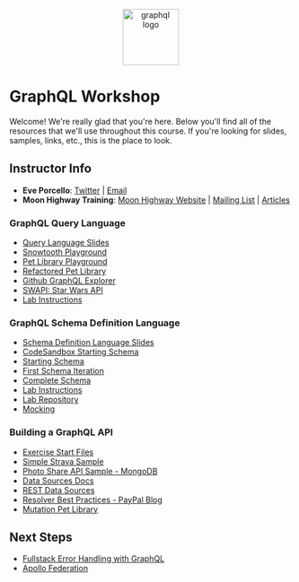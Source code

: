 <p align="center">
<img src="https://upload.wikimedia.org/wikipedia/commons/thumb/1/17/GraphQL_Logo.svg/512px-GraphQL_Logo.svg.png" width="100" alt="graphql logo"/>
</p>

# GraphQL Workshop

Welcome! We're really glad that you're here. Below you'll find all of the resources that we'll use throughout this course. If you're looking for slides, samples, links, etc., this is the place to look.

## Instructor Info

- **Eve Porcello**: [Twitter](https://twitter.com/eveporcello) | [Email](mailto:eve@moonhighway.com)
- **Moon Highway Training**: [Moon Highway Website](https://www.moonhighway.com) | [Mailing List](http://bit.ly/moonhighway) | [Articles](https://www.moonhighway.com/articles)

### GraphQL Query Language

- [Query Language Slides](https://slides.com/moonhighway/graphql-intro/)
- [Snowtooth Playground](https://snowtooth.moonhighway.com)
- [Pet Library Playground](https://pet-library.moonhighway.com)
- [Refactored Pet Library](http://funded-pet-library.moonhighway.com/)
- [Github GraphQL Explorer](https://developer.github.com/v4/explorer/)
- [SWAPI: Star Wars API](http://graphql.org/swapi-graphql/)
- [Lab Instructions](https://slides.com/moonhighway/snowtooth-query-lab/)

### GraphQL Schema Definition Language

- [Schema Definition Language Slides](https://slides.com/moonhighway/schema-definition-language/)
- [CodeSandbox Starting Schema](https://codesandbox.io/s/github/moonhighway/pet-library-schema)
- [Starting Schema](https://github.com/MoonHighway/pet-library-schema)
- [First Schema Iteration](https://github.com/MoonHighway/pet-library-schema/tree/initial-schema)
- [Complete Schema](https://github.com/MoonHighway/pet-library-schema/tree/complete)
- [Lab Instructions](https://slides.com/moonhighway/schema-lab/)
- [Lab Repository](https://github.com/graphqlworkshop/schema-activity)
- [Mocking](https://github.com/graphqlworkshop/mocking)

### Building a GraphQL API

- [Exercise Start Files](https://github.com/graphqlworkshop/snowtooth-api)
- [Simple Strava Sample](https://github.com/eveporcello/simple-strava-sample/blob/master/index.js)
- [Photo Share API Sample - MongoDB](https://github.com/graphqlworkshop/photo-share-api/blob/step-e3/src/index.js)
- [Data Sources Docs](https://www.apollographql.com/docs/apollo-server/data/data-sources/)
- [REST Data Sources](https://github.com/MoonHighway/countries-datasources)
- [Resolver Best Practices - PayPal Blog](https://medium.com/paypal-engineering/graphql-resolvers-best-practices-cd36fdbcef55)
- [Mutation Pet Library](https://github.com/MoonHighway/pet-library/blob/initial-version/src/resolvers/Mutation.js)

## Next Steps

- [Fullstack Error Handling with GraphQL](https://blog.apollographql.com/full-stack-error-handling-with-graphql-apollo-5c12da407210)
- [Apollo Federation](https://egghead.io/playlists/getting-started-with-apollo-federation-60ad0165)

